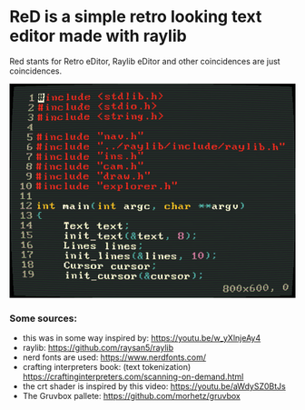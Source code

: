 # ReD is a simple retro looking text editor made with raylib

Red stants for Retro eDitor, 
Raylib eDitor and other coincidences are just coincidences.

![foto](./imagen2.png)

### Some sources: 

- this was in some way inspired by: https://youtu.be/w_yXlnjeAy4
- raylib: https://github.com/raysan5/raylib
- nerd fonts are used: https://www.nerdfonts.com/ 
- crafting interpreters book: (text tokenization) https://craftinginterpreters.com/scanning-on-demand.html
- the crt shader is inspired by this video: https://youtu.be/aWdySZ0BtJs
- The Gruvbox pallete: https://github.com/morhetz/gruvbox
